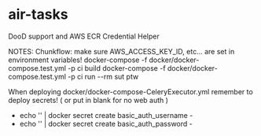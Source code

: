 # air-tasks

DooD support and AWS ECR Credential Helper


NOTES:
Chunkflow: make sure AWS_ACCESS_KEY_ID, etc... are set in environment variables!
docker-compose -f docker/docker-compose.test.yml -p ci build
docker-compose -f docker/docker-compose.test.yml -p ci run --rm sut ptw


When deploying docker/docker-compose-CeleryExecutor.yml remember to deploy secrets!
( or put in blank for no web auth )
* echo '<Put some username here>' | docker secret create basic_auth_username -
* echo '<Put some password here>' | docker secret create basic_auth_password -
